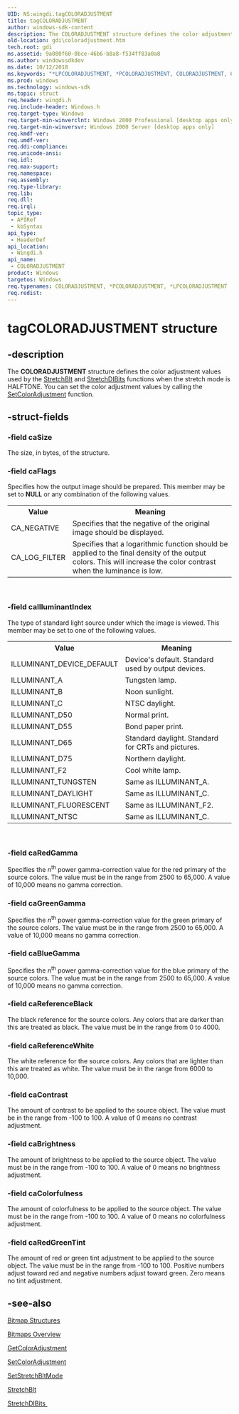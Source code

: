 ```yaml
---
UID: NS:wingdi.tagCOLORADJUSTMENT
title: tagCOLORADJUSTMENT
author: windows-sdk-content
description: The COLORADJUSTMENT structure defines the color adjustment values used by the StretchBlt and StretchDIBits functions when the stretch mode is HALFTONE. You can set the color adjustment values by calling the SetColorAdjustment function.
old-location: gdi\coloradjustment.htm
tech.root: gdi
ms.assetid: 9a080f60-0bce-46b6-b8a8-f534ff83a0a8
ms.author: windowssdkdev
ms.date: 10/12/2018
ms.keywords: "*LPCOLORADJUSTMENT, *PCOLORADJUSTMENT, COLORADJUSTMENT, COLORADJUSTMENT structure [Windows GDI], PCOLORADJUSTMENT, PCOLORADJUSTMENT structure pointer [Windows GDI], _win32_COLORADJUSTMENT_str, gdi.coloradjustment, tagCOLORADJUSTMENT, wingdi/COLORADJUSTMENT, wingdi/PCOLORADJUSTMENT"
ms.prod: windows
ms.technology: windows-sdk
ms.topic: struct
req.header: wingdi.h
req.include-header: Windows.h
req.target-type: Windows
req.target-min-winverclnt: Windows 2000 Professional [desktop apps only]
req.target-min-winversvr: Windows 2000 Server [desktop apps only]
req.kmdf-ver: 
req.umdf-ver: 
req.ddi-compliance: 
req.unicode-ansi: 
req.idl: 
req.max-support: 
req.namespace: 
req.assembly: 
req.type-library: 
req.lib: 
req.dll: 
req.irql: 
topic_type:
 - APIRef
 - kbSyntax
api_type:
 - HeaderDef
api_location:
 - Wingdi.h
api_name:
 - COLORADJUSTMENT
product: Windows
targetos: Windows
req.typenames: COLORADJUSTMENT, *PCOLORADJUSTMENT, *LPCOLORADJUSTMENT
req.redist: 
---
```


# tagCOLORADJUSTMENT structure


## -description



The <b>COLORADJUSTMENT</b> structure defines the color adjustment values used by the <a href="https://msdn.microsoft.com/5130c88e-08e8-4faa-a1cb-a8106c86cea0">StretchBlt</a> and <a href="https://msdn.microsoft.com/3d57a79a-338d-48ab-8161-3ce17739bf20">StretchDIBits</a> functions when the stretch mode is HALFTONE. You can set the color adjustment values by calling the <a href="https://msdn.microsoft.com/292d6cdc-cafa-438a-9392-a9c22e7d44a5">SetColorAdjustment</a> function.




## -struct-fields




### -field caSize

The size, in bytes, of the structure.


### -field caFlags

Specifies how the output image should be prepared. This member may be set to <b>NULL</b> or any combination of the following values.

<table>
<tr>
<th>Value</th>
<th>Meaning</th>
</tr>
<tr>
<td>CA_NEGATIVE</td>
<td>Specifies that the negative of the original image should be displayed.</td>
</tr>
<tr>
<td>CA_LOG_FILTER</td>
<td>Specifies that a logarithmic function should be applied to the final density of the output colors. This will increase the color contrast when the luminance is low.</td>
</tr>
</table>
 


### -field caIlluminantIndex

The type of standard light source under which the image is viewed. This member may be set to one of the following values.

<table>
<tr>
<th>Value</th>
<th>Meaning</th>
</tr>
<tr>
<td>ILLUMINANT_DEVICE_DEFAULT</td>
<td>Device's default. Standard used by output devices.</td>
</tr>
<tr>
<td>ILLUMINANT_A</td>
<td>Tungsten lamp.</td>
</tr>
<tr>
<td>ILLUMINANT_B</td>
<td>Noon sunlight.</td>
</tr>
<tr>
<td>ILLUMINANT_C</td>
<td>NTSC daylight.</td>
</tr>
<tr>
<td>ILLUMINANT_D50</td>
<td>Normal print.</td>
</tr>
<tr>
<td>ILLUMINANT_D55</td>
<td>Bond paper print.</td>
</tr>
<tr>
<td>ILLUMINANT_D65</td>
<td>Standard daylight. Standard for CRTs and pictures.</td>
</tr>
<tr>
<td>ILLUMINANT_D75</td>
<td>Northern daylight.</td>
</tr>
<tr>
<td>ILLUMINANT_F2</td>
<td>Cool white lamp.</td>
</tr>
<tr>
<td>ILLUMINANT_TUNGSTEN</td>
<td>Same as ILLUMINANT_A.</td>
</tr>
<tr>
<td>ILLUMINANT_DAYLIGHT</td>
<td>Same as ILLUMINANT_C.</td>
</tr>
<tr>
<td>ILLUMINANT_FLUORESCENT</td>
<td>Same as ILLUMINANT_F2.</td>
</tr>
<tr>
<td>ILLUMINANT_NTSC</td>
<td>Same as ILLUMINANT_C.</td>
</tr>
</table>
 


### -field caRedGamma

Specifies the <i>n</i><sup>th</sup> power gamma-correction value for the red primary of the source colors. The value must be in the range from 2500 to 65,000. A value of 10,000 means no gamma correction.


### -field caGreenGamma

Specifies the <i>n</i><sup>th</sup> power gamma-correction value for the green primary of the source colors. The value must be in the range from 2500 to 65,000. A value of 10,000 means no gamma correction.


### -field caBlueGamma

Specifies the <i>n</i><sup>th</sup> power gamma-correction value for the blue primary of the source colors. The value must be in the range from 2500 to 65,000. A value of 10,000 means no gamma correction.


### -field caReferenceBlack

The black reference for the source colors. Any colors that are darker than this are treated as black. The value must be in the range from 0 to 4000.


### -field caReferenceWhite

The white reference for the source colors. Any colors that are lighter than this are treated as white. The value must be in the range from 6000 to 10,000.


### -field caContrast

The amount of contrast to be applied to the source object. The value must be in the range from -100 to 100. A value of 0 means no contrast adjustment.


### -field caBrightness

The amount of brightness to be applied to the source object. The value must be in the range from -100 to 100. A value of 0 means no brightness adjustment.


### -field caColorfulness

The amount of colorfulness to be applied to the source object. The value must be in the range from -100 to 100. A value of 0 means no colorfulness adjustment.


### -field caRedGreenTint

The amount of red or green tint adjustment to be applied to the source object. The value must be in the range from -100 to 100. Positive numbers adjust toward red and negative numbers adjust toward green. Zero means no tint adjustment.


## -see-also




<a href="https://msdn.microsoft.com/29f8237f-9c7e-41a7-90b1-5f048fcc74a6">Bitmap Structures</a>



<a href="https://msdn.microsoft.com/ff0a5ae3-ae2e-4417-b5e5-0f9871c03964">Bitmaps Overview</a>



<a href="https://msdn.microsoft.com/405c0d0d-9433-4f4a-9957-5c42a0fb3a07">GetColorAdjustment
      </a>



<a href="https://msdn.microsoft.com/292d6cdc-cafa-438a-9392-a9c22e7d44a5">SetColorAdjustment
      </a>



<a href="https://msdn.microsoft.com/3e5a48dc-ccd5-41ea-a24b-5c40213abf38">SetStretchBltMode
      </a>



<a href="https://msdn.microsoft.com/5130c88e-08e8-4faa-a1cb-a8106c86cea0">StretchBlt
      </a>



<a href="https://msdn.microsoft.com/3d57a79a-338d-48ab-8161-3ce17739bf20">StretchDIBits
      </a>
 

 

